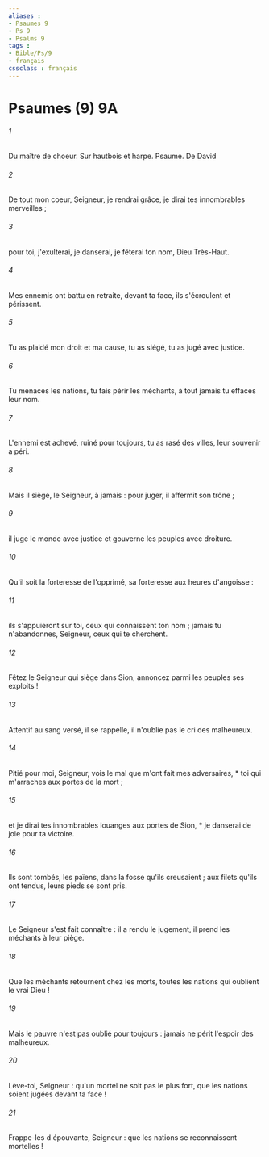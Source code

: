 ```yaml
---
aliases : 
- Psaumes 9
- Ps 9
- Psalms 9
tags : 
- Bible/Ps/9
- français
cssclass : français
---
```


# Psaumes (9) 9A

###### 1
Du maître de choeur. Sur hautbois et harpe. Psaume. De David
###### 2
De tout mon coeur, Seigneur, je rendrai grâce, je dirai tes innombrables merveilles ;
###### 3
pour toi, j'exulterai, je danserai, je fêterai ton nom, Dieu Très-Haut.
###### 4
Mes ennemis ont battu en retraite, devant ta face, ils s'écroulent et périssent.
###### 5
Tu as plaidé mon droit et ma cause, tu as siégé, tu as jugé avec justice.
###### 6
Tu menaces les nations, tu fais périr les méchants, à tout jamais tu effaces leur nom.
###### 7
L'ennemi est achevé, ruiné pour toujours, tu as rasé des villes, leur souvenir a péri.
###### 8
Mais il siège, le Seigneur, à jamais : pour juger, il affermit son trône ;
###### 9
il juge le monde avec justice et gouverne les peuples avec droiture.
###### 10
Qu'il soit la forteresse de l'opprimé, sa forteresse aux heures d'angoisse :
###### 11
ils s'appuieront sur toi, ceux qui connaissent ton nom ; jamais tu n'abandonnes, Seigneur, ceux qui te cherchent.
###### 12
Fêtez le Seigneur qui siège dans Sion, annoncez parmi les peuples ses exploits !
###### 13
Attentif au sang versé, il se rappelle, il n'oublie pas le cri des malheureux.
###### 14
Pitié pour moi, Seigneur, vois le mal que m'ont fait mes adversaires, * toi qui m'arraches aux portes de la mort ;
###### 15
et je dirai tes innombrables louanges aux portes de Sion, * je danserai de joie pour ta victoire.
###### 16
Ils sont tombés, les païens, dans la fosse qu'ils creusaient ; aux filets qu'ils ont tendus, leurs pieds se sont pris.
###### 17
Le Seigneur s'est fait connaître : il a rendu le jugement, il prend les méchants à leur piège.
###### 18
Que les méchants retournent chez les morts, toutes les nations qui oublient le vrai Dieu !
###### 19
Mais le pauvre n'est pas oublié pour toujours : jamais ne périt l'espoir des malheureux.
###### 20
Lève-toi, Seigneur : qu'un mortel ne soit pas le plus fort, que les nations soient jugées devant ta face !
###### 21
Frappe-les d'épouvante, Seigneur : que les nations se reconnaissent mortelles !
